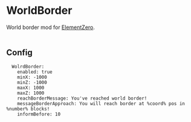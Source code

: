 # WorldBorder

World border mod for [ElementZero](https://github.com/Element-0/ElementZero).<br><br>

Config
-------------
```
  WolrdBorder:
    enabled: true
    minX: -1000
    minZ: -1000
    maxX: 1000
    maxZ: 1000
    reachBorderMessage: You've reached world border!
    messageBorderApproach: You will reach border at %coord% pos in %number% blocks!
    informBefore: 10
```
